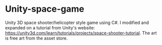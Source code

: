 # Unity-space-game
Unity 3D space shooter/helicopter style game using C#.
I modified and expanded on a tutorial from Unity's website: https://unity3d.com/learn/tutorials/projects/space-shooter-tutorial.
The art is free art from the asset store.

